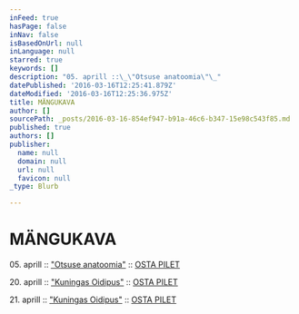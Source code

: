 ```yaml
---
inFeed: true
hasPage: false
inNav: false
isBasedOnUrl: null
inLanguage: null
starred: true
keywords: []
description: "05. aprill ::\_\"Otsuse anatoomia\"\_"
datePublished: '2016-03-16T12:25:41.879Z'
dateModified: '2016-03-16T12:25:36.975Z'
title: MÄNGUKAVA
author: []
sourcePath: _posts/2016-03-16-854ef947-b91a-46c6-b347-15e98c543f85.md
published: true
authors: []
publisher:
  name: null
  domain: null
  url: null
  favicon: null
_type: Blurb

---
```

# MÄNGUKAVA

05\. aprill :: ["Otsuse anatoomia"][0] :: [OSTA PILET][1]

20\. aprill :: ["Kuningas Oidipus"][2] :: [OSTA PILET][3]

21\. aprill :: ["Kuningas Oidipus"][2] :: [OSTA PILET][2]

[0]: https://www.facebook.com/events/1358123884205194/
[1]: http://www.piletilevi.ee/est/piletid/teater/performance/otsuse-anatoomia-cabaret-rhizome-184732/
[2]: https://www.facebook.com/events/959970384109849/
[3]: http://www.piletilevi.ee/est/piletid/teater/kuningas-oidipus-cabaret-rhizome-184733/